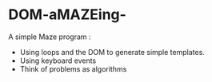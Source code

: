# DOM-aMAZEing-

A simple Maze program :
* Using loops and the DOM to generate simple templates.
* Using keyboard events
* Think of problems as algorithms

